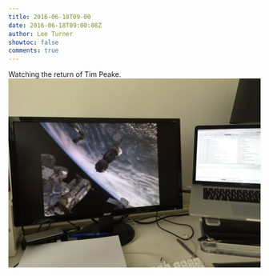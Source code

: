 ```yaml
---
title: 2016-06-18T09-00
date: 2016-06-18T09:00:08Z
author: Lee Turner
showtoc: false
comments: true
---
```


Watching the return of Tim Peake. ![](/img/x//744092320002412544-ClOMA-PWYAAzhQd.jpg)

